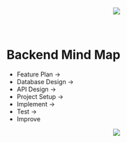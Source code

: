 <h1 align="center">
    <img src="https://readme-typing-svg.herokuapp.com/?font=Righteous&size=35&center=true&vCenter=true&width=500&height=70&duration=4000&lines=🔴+⚪+🔵+🟡+🟣+🔴+⚪+🔵+🟡+🟣+🔴+⚪+🔵+🟡+🟣+🔴+⚪+🔵+🟡+🟣" />
</h1>

<br/>

# Backend Mind Map 
- Feature Plan →
- Database Design →
- API Design →
- Project Setup →
- Implement →
- Test →
- Improve

<div align="center">
<!--     <img src="https://skillicons.dev/icons?i=bootstrap,mui,html,css,sass,vscode,github,figma,tailwind,git,ubuntu,vercel,wordpress,postman" /> -->
    <img src="https://skillicons.dev/icons?i=js,ts,react,threejs,redux,nextjs,express,nodejs,mongodb,postgres,docker,jest" /><br>
</div>
